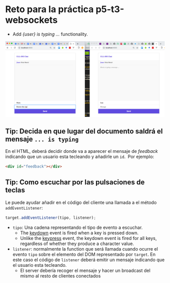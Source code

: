 # Reto para la práctica p5-t3-websockets

* Add *{user} is typing ...* functionality.

![user is typing](reto-user-is-typing.png)

## Tip: Decida en que lugar del documento saldrá el mensaje `... is typing`

En el HTML, deberá decidir donde va a aparecer el mensaje de *feedback* indicando que un usuario
esta tecleando y añadirle un `id`.` `Por ejemplo: 

```html
<div id="feedback"></div>
```

## Tip: Como escuchar por las pulsaciones de teclas

Le puede ayudar añadir en el código del cliente una llamada a el método `addEventListener`:

```js
target.addEventListener(tipo, listener);
```

* `tipo`: Una cadena representando el  tipo de evento a escuchar. 
  - The [keydown](https://developer.mozilla.org/en-US/docs/Web/Events/keydown) event is fired when a key is pressed down.
  - Unlike the [keypress](https://developer.mozilla.org/en-US/docs/Web/Events/keypress) event, the keydown event is fired for all keys, regardless of whether they produce a character value.
* `listener`: normalmente la function que será llamada cuando ocurre el evento `tipo` sobre el elemento del DOM representado por `target`. En este caso el código de `listener` deberá emitir un mensaje indicando que el usuario esta tecleando.
  - El server debería recoger el mensaje y hacer un broadcast del mismo al resto de clientes conectados
